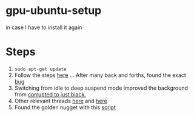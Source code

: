 # gpu-ubuntu-setup
in case I have to install it again

# Steps
1. ```sudo apt-get update```
2. Follow the steps [here](https://www.linuxbabe.com/ubuntu/install-nvidia-driver-ubuntu-18-04)
... 
After many back and forths, found the exact [bug](https://askubuntu.com/questions/1043398/broken-desktop-background-on-ubuntu-18-04-under-gnome-after-waking-up-from-suspe)
3. Switching from idle to deep suspend mode improved the background from [corrupted to just black.](https://askubuntu.com/questions/1029474/ubuntu-18-04-dell-xps13-9370-no-longer-suspends-on-lid-close/1036122#1036122)
4. Other relevant threads [here](https://gitlab.gnome.org/GNOME/gnome-shell/issues/1084) and [here](https://bugs.launchpad.net/ubuntu/+source/mutter/+bug/1809407)
5. Found the golden nugget with this [script](https://gist.github.com/satmandu/2f2da70a7a6bbbacdba01ef8fb8c18f4)
